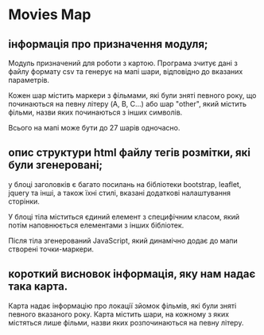 # Movies Map

## інформація про призначення модуля;
Модуль призначений для роботи з картою. 
Програма зчитує дані з файлу формату csv та генерує на мапі шари, відповідно до вказаних параметрів.

Кожен шар містить маркери з фільмами, які були зняті певного року, що починаються на певну літеру (A, B, C...) або шар "other", 
який містить фільми, назви яких починаються з інших символів.

Всього на мапі може бути до 27 шарів одночасно.  

## опис структури html файлу тегів розмітки, які були згенеровані;
у блоці заголовків є багато посилань на бібліотеки bootstrap, leaflet, jquery та інші, а також їхні стилі,
вказані додаткові налаштування сторінки.

У блоці тіла міститься єдиний елемент з специфічним класом, який потім наповнюється елементами з інших бібліотек.

Після тіла згенерований JavaScript, який динамічно додає до мапи створені точки-маркери.


## короткий висновок інформація, яку нам надає така карта.
Карта надає інформацію про локації зйомок фільмів, які були зняті певного вказаного року.
Карта містить шари, на кожному з яких містяться лише фільми, назви яких розпочинаються на певну літеру.
